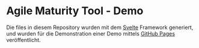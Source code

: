 # Agile Maturity Tool - Demo

Die files in diesem Repository wurden mit dem [Svelte](https://svelte.dev/) Framework generiert, und wurden für die Demonstration einer Demo mittels [GitHub Pages](https://pages.github.com/) veröffentlicht.
